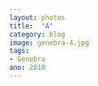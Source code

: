 ```yaml
---
layout: photos
title:  "A"
category: blog
image: genebra-4.jpg
tags:
- Genebra
ano: 2010
---
```





